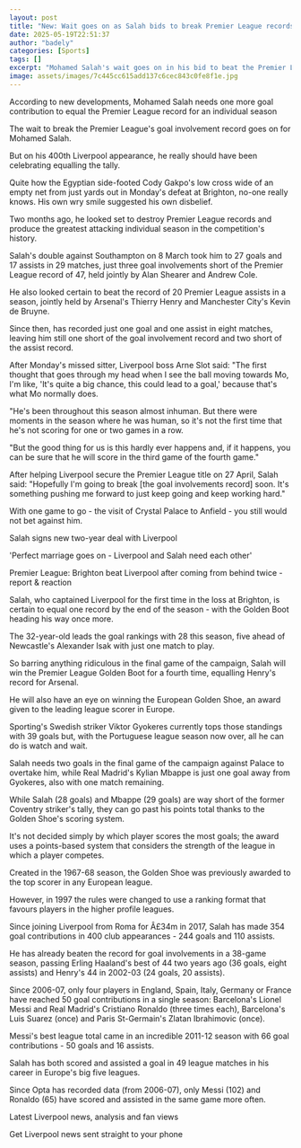 ```yaml
---
layout: post
title: "New: Wait goes on as Salah bids to break Premier League records"
date: 2025-05-19T22:51:37
author: "badely"
categories: [Sports]
tags: []
excerpt: "Mohamed Salah's wait goes on in his bid to beat the Premier League's goal involvement and assist records - but he has one more chance this season."
image: assets/images/7c445cc615add137c6cec843c0fe8f1e.jpg
---
```


According to new developments, Mohamed Salah needs one more goal contribution to equal the Premier League record for an individual season

The wait to break the Premier League's goal involvement record goes on for Mohamed Salah.

But on his 400th Liverpool appearance, he really should have been celebrating equalling the tally.

Quite how the Egyptian side-footed Cody Gakpo's low cross wide of an empty net from just yards out in Monday's defeat at Brighton, no-one really knows. His own wry smile suggested his own disbelief.

Two months ago, he looked set to destroy Premier League records and produce the greatest attacking individual season in the competition's history.

Salah's double against Southampton on 8 March took him to 27 goals and 17 assists in 29 matches, just three goal involvements short of the Premier League record of 47, held jointly by Alan Shearer and Andrew Cole.

He also looked certain to beat the record of 20 Premier League assists in a season, jointly held by Arsenal's Thierry Henry and Manchester City's Kevin de Bruyne.

Since then, has recorded just one goal and one assist in eight matches, leaving him still one short of the goal involvement record and two short of the assist record.

After Monday's missed sitter, Liverpool boss Arne Slot said: "The first thought that goes through my head when I see the ball moving towards Mo, I'm like, 'It's quite a big chance, this could lead to a goal,' because that's what Mo normally does.

"He's been throughout this season almost inhuman. But there were moments in the season where he was human, so it's not the first time that he's not scoring for one or two games in a row.

"But the good thing for us is this hardly ever happens and, if it happens, you can be sure that he will score in the third game of the fourth game."

After helping Liverpool secure the Premier League title on 27 April, Salah said: "Hopefully I'm going to break [the goal involvements record] soon. It's something pushing me forward to just keep going and keep working hard."

With one game to go - the visit of Crystal Palace to Anfield - you still would not bet against him.

Salah signs new two-year deal with Liverpool

'Perfect marriage goes on - Liverpool and Salah need each other'

Premier League: Brighton beat Liverpool after coming from behind twice - report & reaction

Salah, who captained Liverpool for the first time in the loss at Brighton, is certain to equal one record by the end of the season - with the Golden Boot heading his way once more.

The 32-year-old leads the goal rankings with 28 this season, five ahead of Newcastle's Alexander Isak with just one match to play.

So barring anything ridiculous in the final game of the campaign, Salah will win the Premier League Golden Boot for a fourth time, equalling Henry's record for Arsenal.

He will also have an eye on winning the European Golden Shoe, an award given to the leading league scorer in Europe.

Sporting's Swedish striker Viktor Gyokeres currently tops those standings with 39 goals but, with the Portuguese league season now over, all he can do is watch and wait.

Salah needs two goals in the final game of the campaign against Palace to overtake him, while Real Madrid's Kylian Mbappe is just one goal away from Gyokeres, also with one match remaining.

While Salah (28 goals) and Mbappe (29 goals) are way short of the former Coventry striker's tally, they can go past his points total thanks to the Golden Shoe's scoring system.

It's not decided simply by which player scores the most goals; the award uses a points-based system that considers the strength of the league in which a player competes.

Created in the 1967-68 season, the Golden Shoe was previously awarded to the top scorer in any European league.

However, in 1997 the rules were changed to use a ranking format that favours players in the higher profile leagues.

Since joining Liverpool from Roma for Â£34m in 2017, Salah has made 354 goal contributions in 400 club appearances - 244 goals and 110 assists.

He has already beaten the record for goal involvements in a 38-game season, passing Erling Haaland's best of 44 two years ago (36 goals, eight assists) and Henry's 44 in 2002-03 (24 goals, 20 assists).

Since 2006-07, only four players in England, Spain, Italy, Germany or France have reached 50 goal contributions in a single season: Barcelona's Lionel Messi and Real Madrid's Cristiano Ronaldo (three times each), Barcelona's Luis Suarez (once) and Paris St-Germain's Zlatan Ibrahimovic (once).

Messi's best league total came in an incredible 2011-12 season with 66 goal contributions - 50 goals and 16 assists.

Salah has both scored and assisted a goal in 49 league matches in his career in Europe's big five leagues.

Since Opta has recorded data (from 2006-07), only Messi (102) and Ronaldo (65) have scored and assisted in the same game more often.

Latest Liverpool news, analysis and fan views

Get Liverpool news sent straight to your phone

